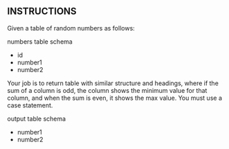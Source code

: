## INSTRUCTIONS

Given a table of random numbers as follows:

numbers table schema
- id
- number1
- number2

Your job is to return table with similar structure and headings, where if the sum of a column is odd, the column shows the minimum value for that column, and when the sum is even, it shows the max value. You must use a case statement.

output table schema
- number1
- number2